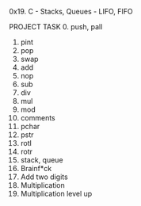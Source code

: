0x19. C - Stacks, Queues - LIFO, FIFO

PROJECT TASK
0. push, pall
1. pint
2. pop
3. swap
4. add
5. nop
6. sub
7. div
8. mul
9. mod
10. comments
11. pchar
12. pstr
13. rotl
14. rotr
15. stack, queue
16. Brainf*ck
17. Add two digits
18. Multiplication
19. Multiplication level up
